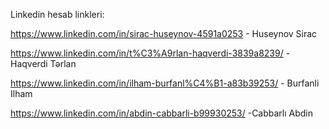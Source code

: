 Linkedin hesab linkleri:

https://www.linkedin.com/in/sirac-huseynov-4591a0253 - Huseynov Sirac

https://www.linkedin.com/in/t%C3%A9rlan-haqverdi-3839a8239/ - Haqverdi Tərlan

https://www.linkedin.com/in/ilham-burfanl%C4%B1-a83b39253/ - Burfanli Ilham

https://www.linkedin.com/in/abdin-cabbarli-b99930253/ -Cabbarlı Abdin
